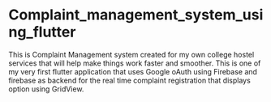 # Complaint_management_system_using_flutter
This is Complaint Management system created for my own college hostel services that will help make things work faster and smoother.
This is one of my very first flutter application that uses 
Google oAuth using Firebase and firebase as backend for the real time complaint registration that displays option using GridView.
